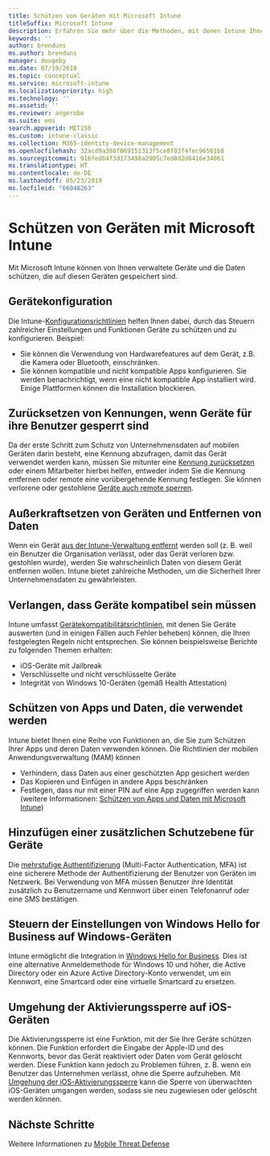 ```yaml
---
title: Schützen von Geräten mit Microsoft Intune
titleSuffix: Microsoft Intune
description: Erfahren Sie mehr über die Methoden, mit denen Intune Ihnen helfen kann, Ihre Geräte vor nicht autorisiertem Zugriff und anderen Bedrohungen zu schützen.
keywords: ''
author: brenduns
ms.author: brenduns
manager: dougeby
ms.date: 07/19/2018
ms.topic: conceptual
ms.service: microsoft-intune
ms.localizationpriority: high
ms.technology: ''
ms.assetid: ''
ms.reviewer: angerobe
ms.suite: ems
search.appverid: MET150
ms.custom: intune-classic
ms.collection: M365-identity-device-management
ms.openlocfilehash: 32acd9a388f069151313f5ce8f03f4fec96561b8
ms.sourcegitcommit: 916fed64f3d173498a2905c7ed8d2d6416e34061
ms.translationtype: HT
ms.contentlocale: de-DE
ms.lasthandoff: 05/23/2019
ms.locfileid: "66048263"
---
```

# <a name="protect-devices-with-microsoft-intune"></a>Schützen von Geräten mit Microsoft Intune

Mit Microsoft Intune können von Ihnen verwaltete Geräte und die Daten schützen, die auf diesen Geräten gespeichert sind.

## <a name="device-configuration"></a>Gerätekonfiguration
Die Intune-[Konfigurationsrichtlinien](device-profiles.md) helfen Ihnen dabei, durch das Steuern zahlreicher Einstellungen und Funktionen Geräte zu schützen und zu konfigurieren. Beispiel:
- Sie können die Verwendung von Hardwarefeatures auf dem Gerät, z.B. die Kamera oder Bluetooth, einschränken.
- Sie können kompatible und nicht kompatible Apps konfigurieren. Sie werden benachrichtigt, wenn eine nicht kompatible App installiert wird. Einige Plattformen können die Installation blockieren.

## <a name="reset-passcodes-when-users-are-locked-out-of-their-devices"></a>Zurücksetzen von Kennungen, wenn Geräte für ihre Benutzer gesperrt sind
Da der erste Schritt zum Schutz von Unternehmensdaten auf mobilen Geräten darin besteht, eine Kennung abzufragen, damit das Gerät verwendet werden kann, müssen Sie mitunter eine [Kennung zurücksetzen](device-passcode-reset.md) oder einem Mitarbeiter hierbei helfen, entweder indem Sie die Kennung entfernen oder remote eine vorübergehende Kennung festlegen. Sie können verlorene oder gestohlene [Geräte auch remote sperren](device-remote-lock.md).

## <a name="retire-devices-and-remove-data"></a>Außerkraftsetzen von Geräten und Entfernen von Daten
Wenn ein Gerät [aus der Intune-Verwaltung entfernt](devices-wipe.md) werden soll (z. B. weil ein Benutzer die Organisation verlässt, oder das Gerät verloren bzw. gestohlen wurde), werden Sie wahrscheinlich Daten von diesem Gerät entfernen wollen. Intune bietet zahlreiche Methoden, um die Sicherheit Ihrer Unternehmensdaten zu gewährleisten.

## <a name="require-devices-to-be-compliant"></a>Verlangen, dass Geräte kompatibel sein müssen
Intune umfasst [Gerätekompatibilitätsrichtlinien](device-compliance-get-started.md), mit denen Sie Geräte auswerten (und in einigen Fällen auch Fehler beheben) können, die Ihren festgelegten Regeln nicht entsprechen. Sie können beispielsweise Berichte zu folgenden Themen erhalten:
- iOS-Geräte mit Jailbreak
- Verschlüsselte und nicht verschlüsselte Geräte
- Integrität von Windows 10-Geräten (gemäß Health Attestation)

## <a name="protect-apps-and-the-data-they-use"></a>Schützen von Apps und Daten, die verwendet werden
Intune bietet Ihnen eine Reihe von Funktionen an, die Sie zum Schützen Ihrer Apps und deren Daten verwenden können. Die Richtlinien der mobilen Anwendungsverwaltung (MAM) können
- Verhindern, dass Daten aus einer geschützten App gesichert werden
- Das Kopieren und Einfügen in andere Apps beschränken
- Festlegen, dass nur mit einer PIN auf eine App zugegriffen werden kann (weitere Informationen: [Schützen von Apps und Daten mit Microsoft Intune](app-protection-policy.md))

## <a name="add-an-additional-layer-of-protection-to-devices"></a>Hinzufügen einer zusätzlichen Schutzebene für Geräte
Die [mehrstufige Authentifizierung](multi-factor-authentication.md) (Multi-Factor Authentication, MFA) ist eine sicherere Methode der Authentifizierung der Benutzer von Geräten im Netzwerk.  Bei Verwendung von MFA müssen Benutzer ihre Identität zusätzlich zu Benutzername und Kennwort über einen Telefonanruf oder eine SMS bestätigen.

## <a name="control-windows-hello-for-business-settings-on-windows-devices"></a>Steuern der Einstellungen von Windows Hello for Business auf Windows-Geräten
Intune ermöglicht die Integration in [Windows Hello for Business](windows-hello.md). Dies ist eine alternative Anmeldemethode für Windows 10 und höher, die Active Directory oder ein Azure Active Directory-Konto verwendet, um ein Kennwort, eine Smartcard oder eine virtuelle Smartcard zu ersetzen.

## <a name="bypass-activation-lock-on-ios-devices"></a>Umgehung der Aktivierungssperre auf iOS-Geräten
Die Aktivierungssperre ist eine Funktion, mit der Sie Ihre Geräte schützen können. Die Funktion erfordert die Eingabe der Apple-ID und des Kennworts, bevor das Gerät reaktiviert oder Daten vom Gerät gelöscht werden. Diese Funktion kann jedoch zu Problemen führen, z. B. wenn ein Benutzer das Unternehmen verlässt, ohne die Sperre aufzuheben. Mit [Umgehung der iOS-Aktivierungssperre]( device-activation-lock-bypass.md) kann die Sperre von überwachten iOS-Geräten umgangen werden, sodass sie neu zugewiesen oder gelöscht werden können.

## <a name="next-steps"></a>Nächste Schritte

Weitere Informationen zu [Mobile Threat Defense](mobile-threat-defense.md)


